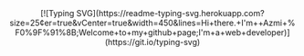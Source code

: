 <div>
    <div align=center>
        <!-- 
        <img src="https://raw.githubusercontent.com/AhmedFathyDev/AhmedFathyDev/main/GitHub.png" alt="GitHub Octocat Drinking a Cup of Coffee" height="200">
        -->
    </div>
    <div align=center>
        [![Typing SVG](https://readme-typing-svg.herokuapp.com?size=25&center=true&vCenter=true&width=450&lines=Hi+there.+I'm++Azmi+%F0%9F%91%8B;Welcome+to+my+github+page;I'm+a+web+developer)](https://git.io/typing-svg)
    </div>
</div>
